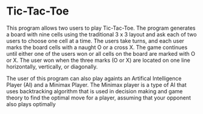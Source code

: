 # Tic-Tac-Toe

This program allows two users to play Tic-Tac-Toe. The program generates a board with nine cells using the traditional 3 x 3 layout and ask each of two users to choose one cell at a time. The users take turns, and each user marks the board cells with a naught O or a cross X. The game continues until either one of the users won or all cells on the board are marked with O or X. The user won when the three marks (O or X) are located on one line
horizontally, vertically, or diagonally.

The user of this program can also play againts an Artifical Intelligence Player (AI) and a Minimax Player. The Minimax player is a type of AI that uses backtracking algorithm that is used in decision making and game theory to find the optimal move for a player, assuming that your opponent also plays optimally
